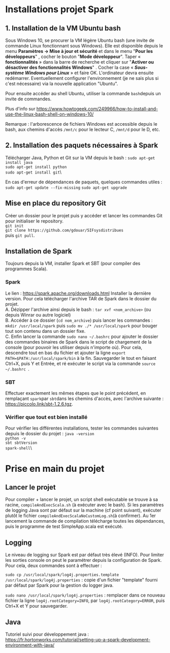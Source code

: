 
# Installations projet Spark

## 1. Installation de la VM Ubuntu bash
Sous Windows 10, se procurer la VM légère Ubuntu bash (une invite de commande Linux fonctionnant sous Windows). Elle est disponible depuis le menu **Paramètres -> Mise à jour et sécurité** et dans le menu "**Pour les développeurs**" , cocher le bouton "**Mode développeur**".
Taper « **fonctionnalités** » dans la barre de recherche et cliquer sur "**Activer ou désactiver des fonctionnalités Windows**" .
Cocher la case « _**Sous-système Windows pour Linux**_ » et faire OK.  L'ordinateur devra ensuite redémarrer.
Eventuellement configurer l'environnement (je ne sais plus si c'est nécessaire) via la nouvelle application "Ubuntu".

Pour ensuite accéder au shell Ubuntu, utiliser la commande `bash`depuis un invite de commandes.

Plus d'info sur https://www.howtogeek.com/249966/how-to-install-and-use-the-linux-bash-shell-on-windows-10/

Remarque : l'arborescence de fichiers Windows est accessible depuis le bash, aux chemins d'accès `/mnt/c` pour le lecteur C, `/mnt/d` pour le D, etc.
## 2. Installation des paquets nécessaires à Spark
Télécharger Java, Python et Git sur la VM depuis le bash : 
`sudo apt-get install java`\
`sudo apt-get install python`\
`sudo apt-get install git`\

En cas d'erreur de dépendances de paquets, quelques commandes utiles : 
`sudo apt-get update --fix-missing`
`sudo apt-get upgrade`
## Mise en place du repository Git
Créer un dossier pour le projet puis y accéder et lancer les commandes Git pour initialiser le repository.\
`git init`\
`git clone https://github.com/gdouar/5IFsysdistribues `\
puis `git pull`.

## Installation de Spark
Toujours depuis la VM, installer Spark et SBT (pour compiler des programmes Scala).
### Spark
Le lien :  https://spark.apache.org/downloads.html
Installer la dernière version. Pour cela télécharger l'archive TAR de Spark dans le dossier du projet.\
A. Dézipper l'archive ainsi depuis le bash : `tar xvf <nom_archive>` (ou depuis Winrar ou autre logiciel)\
B. Accéder à ce dossier (`cd nom_archive`) puis lancer les commandes :\
`mkdir /usr/local/spark` puis 
 `sudo mv ./* /usr/local/spark` pour bouger tout son contenu dans un dossier fixe. \
C. Enfin lancer la commande `sudo nano ~/.bashrc` pour ajouter le dossier des commandes binaires de Spark  dans le script de chargement de la console (pour pouvoir les utiliser depuis n'importe où). Pour cela, descendre tout en bas du fichier et ajouter la ligne `export PATH=$PATH:/usr/local/spark/bin` à la fin. Sauvegarder le tout en faisant Ctrl+X, puis Y et Entrée, et ré exécuter le script via la commande `source  ~/.bashrc `.

### SBT
Effectuer exactement les mêmes étapes que le point précédent, en remplaçant `spark`par `sbt`dans les chemins d'accès, avec l'archive suivante : https://piccolo.link/sbt-1.2.6.tgz. 

### Vérifier que tout est bien installé
Pour vérifier les différentes installations, tester les commandes suivantes depuis le dossier du projet : 
`java -version`\
`python -v`\
`sbt sbtVersion`\
`spark-shell`\

# Prise en main du projet

## Lancer le projet
Pour compiler + lancer le projet, un script shell exécutable se trouve à sa racine, `compileAndExecScala.sh` (à exécuter avec le bash). Si les paramètres de logging Java sont par défaut sur la machine (cf point suivant), exécuter plutôt le fichier `compileAndExecScalaNoCustomLog.sh`(à confirmer).
Au 1er lancement la commande de compilation télécharge toutes les dépendances, puis le programme de test SimpleApp.scala est exécuté.

## Logging
Le niveau de logging sur Spark est par défaut très élevé (INFO). Pour limiter les sorties console on peut le paramétrer depuis la configuration de Spark. Pour cela, deux commandes sont à effectuer : 

`sudo cp /usr/local/spark/log4j.properties.template /usr/local/spark/log4j.properties` : copie d'un fichier "template" fourni par défaut par Spark pour la gestion du logger java.

`sudo nano /usr/local/spark/log4j.properties` : remplacer dans ce nouveau fichier la ligne `log4j.rootCategory=INFO`, par  `log4j.rootCategory=ERROR`, puis Ctrl+X et Y pour sauvegarder.

## Java

Tutoriel suivi pour développement java : https://fr.hortonworks.com/tutorial/setting-up-a-spark-development-environment-with-java/

